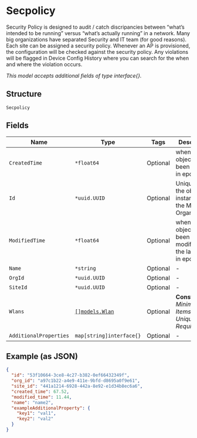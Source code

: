 
# Secpolicy

Security Policy is designed to audit / catch discripancies between “what’s intended to be running” versus “what’s actually running” in a network. Many big organizations have separated Security and IT team (for good reasons). Each site can be assigned a security policy. Whenever an AP is provisioned, the configuration will be checked against the security policy. Any violations will be flagged in Device Config History where you can search for the when and where the violation occurs.

*This model accepts additional fields of type interface{}.*

## Structure

`Secpolicy`

## Fields

| Name | Type | Tags | Description |
|  --- | --- | --- | --- |
| `CreatedTime` | `*float64` | Optional | when the object has been created, in epoch |
| `Id` | `*uuid.UUID` | Optional | Unique ID of the object instance in the Mist Organnization |
| `ModifiedTime` | `*float64` | Optional | when the object has been modified for the last time, in epoch |
| `Name` | `*string` | Optional | - |
| `OrgId` | `*uuid.UUID` | Optional | - |
| `SiteId` | `*uuid.UUID` | Optional | - |
| `Wlans` | [`[]models.Wlan`](../../doc/models/wlan.md) | Optional | **Constraints**: *Minimum Items*: `1`, *Unique Items Required* |
| `AdditionalProperties` | `map[string]interface{}` | Optional | - |

## Example (as JSON)

```json
{
  "id": "53f10664-3ce8-4c27-b382-0ef66432349f",
  "org_id": "a97c1b22-a4e9-411e-9bfd-d8695a0f9e61",
  "site_id": "441a1214-6928-442a-8e92-e1d34b8ec6a6",
  "created_time": 67.52,
  "modified_time": 11.44,
  "name": "name2",
  "exampleAdditionalProperty": {
    "key1": "val1",
    "key2": "val2"
  }
}
```

